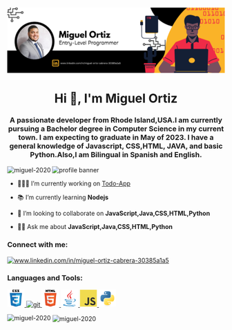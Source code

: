 ![logo](https://github.com/miguel-2020/miguel-2020/blob/main/Githup%20banner.png)
<h1 align="center">Hi 👋, I'm Miguel Ortiz</h1>
<h3 align="center">A passionate developer from Rhode Island,USA.I am currently pursuing a Bachelor degree in Computer Science in my current town. I am expecting to graduate in May of 2023. I have a general knowledge of Javascript, CSS,HTML, JAVA, and basic Python.Also,I am Bilingual in Spanish and English.</h3>
<img align="right" Alt="profile banner" width="400" src="https://camo.githubusercontent.com/5ddf73ad3a205111cf8c686f687fc216c2946a75005718c8da5b837ad9de78c9/68747470733a2f2f7468756d62732e6766796361742e636f6d2f4576696c4e657874446576696c666973682d736d616c6c2e676966">
<p align="left"> <img src="https://komarev.com/ghpvc/?username=miguel-2020&label=Profile%20views&color=0e75b6&style=flat" alt="miguel-2020" /> </p>

- 🧑🏻‍💻 I’m currently working on [Todo-App](https://github.com/miguel-2020/Todo-App)

- 📚 I’m currently learning **Nodejs**

- 👬 I’m looking to collaborate on **JavaScript,Java,CSS,HTML,Python**

- 🙋‍♀️ Ask me about **JavaScript,Java,CSS,HTML,Python**

<h3 align="left">Connect with me:</h3>
<p align="left">
<a href="https://linkedin.com/in/www.linkedin.com/in/miguel-ortiz-cabrera-30385a1a5" target="blank"><img align="center" src="https://raw.githubusercontent.com/rahuldkjain/github-profile-readme-generator/master/src/images/icons/Social/linked-in-alt.svg" alt="www.linkedin.com/in/miguel-ortiz-cabrera-30385a1a5" height="30" width="40" /></a>
</p>

<h3 align="left">Languages and Tools:</h3>
<p align="left"> <a href="https://www.w3schools.com/css/" target="_blank" rel="noreferrer"> <img src="https://raw.githubusercontent.com/devicons/devicon/master/icons/css3/css3-original-wordmark.svg" alt="css3" width="40" height="40"/> </a> <a href="https://git-scm.com/" target="_blank" rel="noreferrer"> <img src="https://www.vectorlogo.zone/logos/git-scm/git-scm-icon.svg" alt="git" width="40" height="40"/> </a> <a href="https://www.w3.org/html/" target="_blank" rel="noreferrer"> <img src="https://raw.githubusercontent.com/devicons/devicon/master/icons/html5/html5-original-wordmark.svg" alt="html5" width="40" height="40"/> </a> <a href="https://www.java.com" target="_blank" rel="noreferrer"> <img src="https://raw.githubusercontent.com/devicons/devicon/master/icons/java/java-original.svg" alt="java" width="40" height="40"/> </a> <a href="https://developer.mozilla.org/en-US/docs/Web/JavaScript" target="_blank" rel="noreferrer"> <img src="https://raw.githubusercontent.com/devicons/devicon/master/icons/javascript/javascript-original.svg" alt="javascript" width="40" height="40"/> </a> <a href="https://www.python.org" target="_blank" rel="noreferrer"> <img src="https://raw.githubusercontent.com/devicons/devicon/master/icons/python/python-original.svg" alt="python" width="40" height="40"/> </a> </p>

<p><img align="left" src="https://github-readme-stats.vercel.app/api/top-langs?username=miguel-2020&show_icons=true&locale=en&layout=compact" alt="miguel-2020" /></p>

<p>&nbsp;<img align="center" src="https://github-readme-stats.vercel.app/api?username=miguel-2020&show_icons=true&locale=en" alt="miguel-2020" /></p>

